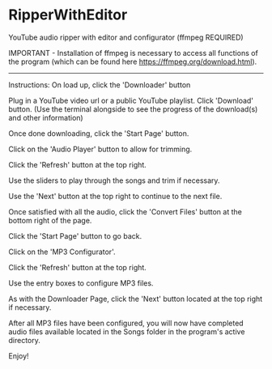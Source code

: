 # RipperWithEditor
YouTube audio ripper with editor and configurator (ffmpeg REQUIRED)

IMPORTANT - Installation of ffmpeg is necessary to access all functions of the program
(which can be found here https://ffmpeg.org/download.html).

-------------------------------------------------------------------------------------------------------------------------------------------
Instructions:
On load up, click the 'Downloader' button

Plug in a YouTube video url or a public YouTube playlist. Click 'Download' button.
(Use the terminal alongside to see the progress of the download(s) and other information)

Once done downloading, click the 'Start Page' button.

Click on the 'Audio Player' button to allow for trimming.

Click the 'Refresh' button at the top right.

Use the sliders to play through the songs and trim if necessary.

Use the 'Next' button at the top right to continue to the next file.

Once satisfied with all the audio, click the 'Convert Files' button at the bottom right of the page.

Click the 'Start Page' button to go back.

Click on the 'MP3 Configurator'.

Click the 'Refresh' button at the top right.

Use the entry boxes to configure MP3 files.

As with the Downloader Page, click the 'Next' button located at the top right if necessary.

After all MP3 files have been configured, you will now have completed audio files available located in the Songs folder in the program's active directory.

Enjoy!
